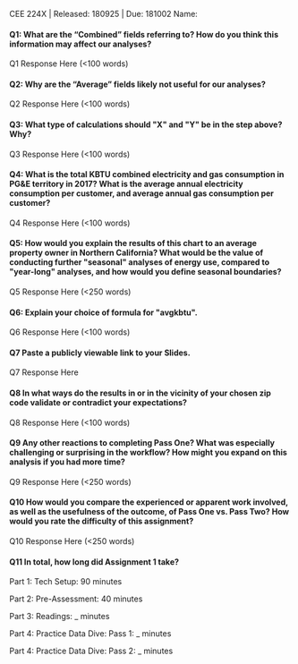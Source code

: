 CEE 224X | Released: 180925 | Due: 181002
Name:

#### Q1: What are the “Combined” fields referring to? How do you think this information may affect our analyses?

Q1 Response Here (<100 words)



#### Q2: Why are the “Average” fields likely not useful for our analyses?

Q2 Response Here (<100 words)



#### Q3: What type of calculations should "X" and "Y" be in the step above? Why?

Q3 Response Here (<100 words)



#### Q4: What is the total KBTU combined electricity and gas consumption in PG&E territory in 2017? What is the average annual electricity consumption per customer, and average annual gas consumption per customer?

Q4 Response Here (<100 words)



#### Q5: How would you explain the results of this chart to an average property owner in Northern California? What would be the value of conducting further "seasonal" analyses of energy use, compared to "year-long" analyses, and how would you define seasonal boundaries?

Q5 Response Here (<250 words)



#### Q6: Explain your choice of formula for "avgkbtu".

Q6 Response Here (<100 words)



#### Q7 Paste a publicly viewable link to your Slides.

Q7 Response Here



#### Q8 In what ways do the results in or in the vicinity of your chosen zip code validate or contradict your expectations?

Q8 Response Here (<100 words)



#### Q9 Any other reactions to completing Pass One? What was especially challenging or surprising in the workflow? How might you expand on this analysis if you had more time?

Q9 Response Here (<250 words)



#### Q10 How would you compare the experienced or apparent work involved, as well as the usefulness of the outcome, of Pass One vs. Pass Two? How would you rate the difficulty of this assignment?

Q10 Response Here (<250 words)



#### Q11 In total, how long did Assignment 1 take?

Part 1: Tech Setup: 90 minutes

Part 2: Pre-Assessment: 40 minutes

Part 3: Readings: _ minutes

Part 4: Practice Data Dive: Pass 1: _ minutes

Part 4: Practice Data Dive: Pass 2: _ minutes
